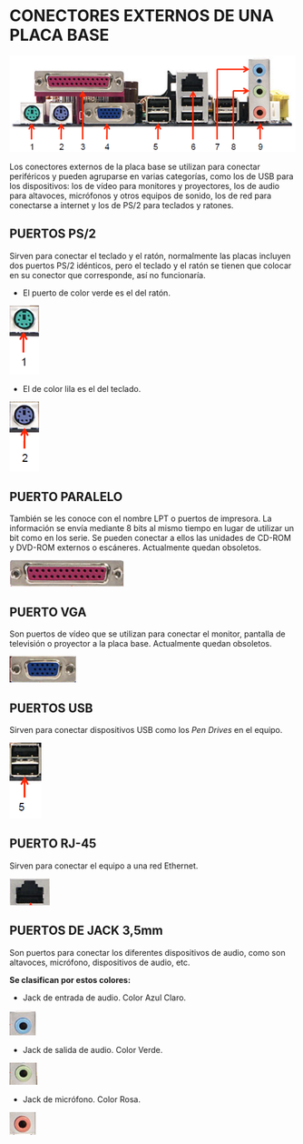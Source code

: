 # CONECTORES EXTERNOS DE UNA PLACA BASE

![IMAGEN DE LA PLACA BASE](img/panel-lateral.png)

Los conectores externos de la placa base se utilizan para conectar periféricos y pueden agruparse en varias categorías, como los de USB para los dispositivos: los de vídeo para monitores y proyectores, los de audio para altavoces, micrófonos y otros equipos de sonido, los de red para conectarse a internet y los de PS/2 para teclados y ratones.

## PUERTOS PS/2

Sirven para conectar el teclado y el ratón, normalmente las placas incluyen dos puertos PS/2 idénticos, pero el teclado y el ratón se tienen que colocar en su conector que corresponde, así no funcionaría.

* El puerto de color verde es el del ratón.

![IMAGEN DEL CONECTOR VERDE](img/conector1.png)

* El de color lila es el del teclado.

![IMAGEN DEL CONECTOR LILA](img/conector2.png)

## PUERTO PARALELO

También se les conoce con el nombre LPT o puertos de impresora. La información se envía mediante 8 bits al mismo tiempo en lugar de utilizar un bit como en los serie. Se pueden conectar a ellos las unidades de CD-ROM y DVD-ROM externos o escáneres. Actualmente quedan obsoletos.

![IMAGEN DEL CONECTOR PARALELO](img/conector3.png)

## PUERTO VGA

Son puertos de vídeo que se utilizan para conectar el monitor, pantalla de televisión o proyector a la placa base. Actualmente quedan obsoletos.

![IMAGEN DEL CONECTOR VGA](img/conector4.png)

## PUERTOS USB

Sirven para conectar dispositivos USB como los *Pen Drives* en el equipo.

![IMAGEN DE LOS CONECTORES USB](img/conector5.png)

## PUERTO RJ-45

Sirven para conectar el equipo a una red Ethernet.

![IMAGEN DEL CONECTOR RJ-45](img/conector6.png)

## PUERTOS DE JACK 3,5mm

Son puertos para conectar los diferentes dispositivos de audio, como son altavoces, micrófono, dispositivos de audio, etc.

**Se clasifican por estos colores:**

* Jack de entrada de audio. Color Azul Claro.

![IMAGEN DEL CONECTOR AZUL](img/conector7.png)

* Jack de salida de audio. Color Verde.

![IMAGEN DEL CONECTOR LIMA](img/conector8.png)

* Jack de micrófono. Color Rosa.

![IMAGEN DEL CONECTOR ROSA](img/conector9.png)

